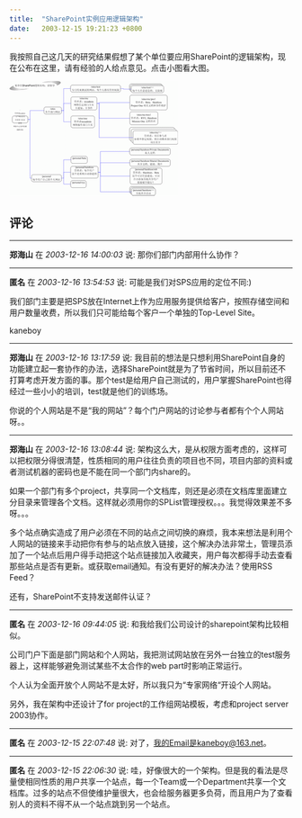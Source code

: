 ```yaml
---
title:  "SharePoint实例应用逻辑架构"
date:   2003-12-15 19:21:23 +0800
---
```


我按照自己这几天的研究结果假想了某个单位要应用SharePoint的逻辑架构，现在公布在这里，请有经验的人给点意见。点击小图看大图。  

[![](/images/2011/sharepoint/logicpublicl.gif)](/images/2011/sharepoint/logicpublic.gif)  


## 评论

*****
**郑海山** 在 *2003-12-16 14:00:03* 说: 那你们部门内部用什么协作？

*****
**匿名** 在 *2003-12-16 13:54:53* 说: 可能是我们对SPS应用的定位不同:)

我们部门主要是把SPS放在Internet上作为应用服务提供给客户，按照存储空间和用户数量收费，所以我们只可能给每个客户一个单独的Top-Level Site。

kaneboy

*****
**郑海山** 在 *2003-12-16 13:17:59* 说: 我目前的想法是只想利用SharePoint自身的功能建立起一套协作的办法，选择SharePoint就是为了节省时间，所以目前还不打算考虑开发方面的事。那个test是给用户自己测试的，用户掌握SharePoint也得经过一些小小的培训，test就是他们的训练场。

你说的个人网站是不是“我的网站”？每个门户网站的讨论参与者都有个个人网站呀。。

*****
**郑海山** 在 *2003-12-16 13:08:44* 说: 架构这么大，是从权限方面考虑的，这样可以把权限分得很清楚，性质相同的用户往往负责的项目也不同，项目内部的资料或者测试机器的密码也是不能在同一个部门内share的。

如果一个部门有多个project，共享同一个文档库，则还是必须在文档库里面建立分目录来管理各个文档。这样就必须用你的SPList管理授权。。。我觉得效果差不多呀。。。

多个站点确实造成了用户必须在不同的站点之间切换的麻烦，我本来想法是利用个人网站的链接来手动把你有参与的站点放入链接，这个解决办法非常土，管理员添加了一个站点后用户得手动把这个站点链接加入收藏夹，用户每次都得手动去查看那些站点是否有更新。或获取email通知。有没有更好的解决办法？使用RSS Feed？

还有，SharePoint不支持发送邮件认证？



*****
**匿名** 在 *2003-12-16 09:44:05* 说: 和我给我们公司设计的sharepoint架构比较相似。

公司门户下面是部门网站和个人网站，我把测试网站放在另外一台独立的test服务器上，这样能够避免测试某些不太合作的web part时影响正常运行。

个人认为全面开放个人网站不是太好，所以我只为“专家网络“开设个人网站。

另外，我在架构中还设计了for project的工作组网站模板，考虑和project server 2003协作。

*****
**匿名** 在 *2003-12-15 22:07:48* 说: 对了，我的Email是kaneboy@163.net。

*****
**匿名** 在 *2003-12-15 22:06:30* 说: 哇，好像很大的一个架构。但是我的看法是尽量使相同性质的用户共享一个站点，每一个Team或一个Department共享一个文档库。过多的站点不但使维护量很大，也会给服务器更多负荷，而且用户为了查看别人的资料不得不从一个站点跳到另一个站点。

